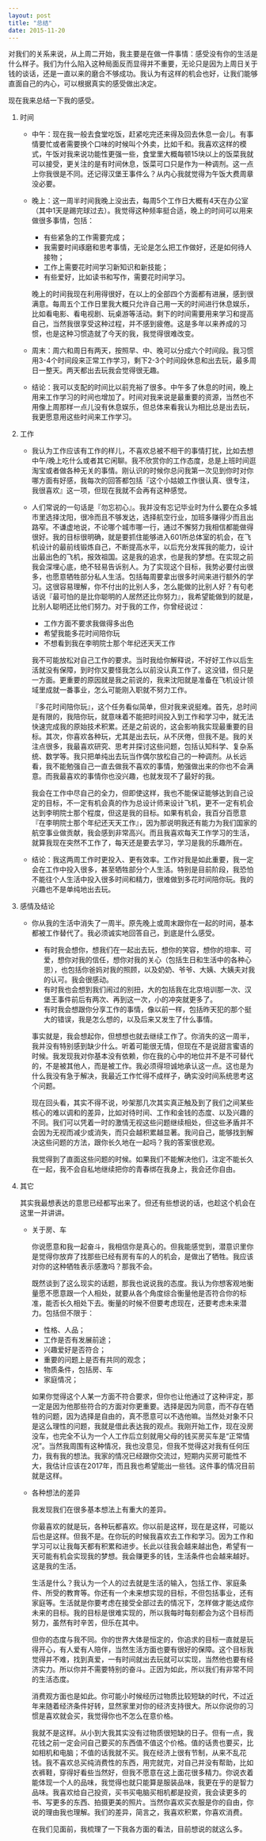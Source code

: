 ```yaml
---
layout: post
title: "总结"
date: 2015-11-20
---
```


对我们的关系来说，从上周二开始，我主要是在做一件事情：感受没有你的生活是什么样子。我们为什么陷入这种局面反而显得并不重要，无论只是因为上周日关于钱的谈话，还是一直以来的磨合不够成功。我认为有这样的机会也好，让我们能够直面自己的内心，可以根据真实的感受做出决定。

现在我来总结一下我的感受。  

1. 时间
	* 中午：现在我一般去食堂吃饭，赶紧吃完还来得及回去休息一会儿。有事情要忙或者需要换个口味的时候叫个外卖，比如千和。我喜欢这样的模式，午饭对我来说功能性更强一些，食堂里大概每顿15块以上的饭菜我就可以接受，更关注的是有时间休息，饭菜可口只是作为一种调剂。这一点上你我很是不同。还记得汉堡王事件么？从内心我就觉得为午饭大费周章没必要。
	
	* 晚上：这一周半时间我晚上没出去，每周5个工作日大概有4天在办公室（其中1天是踢完球过去）。我觉得这种频率挺合适，晚上的时间可以用来做很多事情，包括：
		* 有些紧急的工作需要完成；
		* 我需要时间琢磨和思考事情，无论是怎么把工作做好，还是如何待人接物；
		* 工作上需要花时间学习新知识和新技能；
		* 有些爱好，比如读书和写作，需要花时间学习。
		  
		晚上的时间我现在利用得很好，在以上的全部四个方面都有进展，感到很满意。每周五个工作日里我大概只允许自己用一天的时间进行休息娱乐，比如看电影、看电视剧、玩桌游等活动。剩下的时间需要用来学习和提高自己，当然我很享受这种过程，并不感到疲倦。这是多年以来养成的习惯，也是这种习惯造就了今天的我，我觉得很难改变。
		
	* 周末：周六和周日有两天，按照早、中、晚可以分成六个时间段。我习惯用3-4个时间段来正常工作学习，剩下2-3个时间段休息和出去玩，最多周日一整天。两天都出去玩我会觉得很无趣。

	* 结论：我可以支配的时间比以前充裕了很多。中午多了休息的时间，晚上用来工作学习的时间也增加了。时间对我来说是最重要的资源，当然也不用像上周那样一点儿没有休息娱乐，但总体来看我认为相比总是出去玩，我更愿意用这些时间来工作学习。

2. 工作
	* 我认为工作应该有工作的样儿，不喜欢总被不相干的事情打扰，比如去想中午/晚上吃什么或者其它闲聊。我不欣赏你的工作态度，总是上班时间逛淘宝或者做各种无关的事情。刚认识的时候你总问我第一次见到你时对你哪方面有好感，我每次的回答都包括『这个小姑娘工作很认真、很专注，我很喜欢』这一项，但现在我就不会再有这种感觉。

	* 人们常说的一句话是『勿忘初心』。我并没有忘记毕业时为什么要在众多城市里选择沈阳，很冷而且不够发达，选择航空行业，加班多赚得少而且出路窄。不谦虚地说，不论哪个城市哪一行，通过不懈努力我相信都能做得很好。我的目标很明确，就是要抓住能够进入601所总体室的机会，在飞机设计的最前线锻炼自己，不断提高水平，以后充分发挥我的能力，设计出最出色的飞机，报效祖国。这是我的追求，也是我的梦想。在实现之前我会深埋心底，绝不轻易告诉别人。为了实现这个目标，我势必要付出很多，也愿意牺牲部分私人生活。包括每周要拿出很多时间来进行额外的学习。这很容易理解，你不付出的比别人多，怎么能做的比别人好？有句老话说『最可怕的是比你聪明的人居然还比你努力』，我希望能做到的就是，比别人聪明还比他们努力。对于我的工作，你曾经说过：
		*	工作方面不要求我做得多出色
		* 希望我能多花时间陪你玩
		* 不想看到我在李明院士那个年纪还天天工作
		
		
		我不可能放松对自己工作的要求。当时我给你解释说，不好好工作以后生活就没有保障，到时你又要怪我怎么以前没认真工作了。这没错，但只是一方面。更重要的原因就是我之前说的，我来沈阳就是准备在飞机设计领域里成就一番事业，怎么可能刚入职就不努力工作。
		
		『多花时间陪你玩』，这个任务看似简单，但对我来说挺难。首先，总时间是有限的，我陪你玩，就意味着不能把时间投入到工作和学习中，就无法快速完成我的原始技术积累。还是之前说的，这会影响我实现最重要的目标。其次，你喜欢各种玩，尤其是出去玩，从不厌倦，但我不是。我的关注点很多，我最喜欢研究、思考并探讨这些问题，包括认知科学、复杂系统、数学等。我只把单纯出去玩当作偶尔放松自己的一种调剂。从长远看，我不能勉强自己一直去做我不喜欢的事情，勉强做出来的你也不会满意。而我最喜欢的事情你也没兴趣，也就发现不了最好的我。
		
		我会在工作中尽自己的全力，但即使这样，我也不能保证能够达到自己设定的目标，不一定有机会真的作为总设计师来设计飞机，更不一定有机会达到李明院士那个程度，但这是我的目标。如果有机会，我百分百愿意『在李明院士那个年纪还天天工作』，因为那说明我还有能力为我们国家的航空事业做贡献，我会感到非常高兴。而且我喜欢每天工作学习的生活，就算我现在突然不工作了，每天还是要去学习，学习是我的乐趣所在。
		
	* 结论：我这两周工作时更投入、更有效率。工作对我是如此重要，我一定会在工作中投入很多，甚至牺牲部分个人生活。特别是目前阶段，我恐怕不能往个人生活中投入很多时间和精力，很难做到多花时间陪你玩。我的兴趣也不是单纯地出去玩。

4. 感情及结论
	* 你从我的生活中消失了一周半。原先晚上或周末跟你在一起的时间，基本都被工作替代了。我必须诚实地回答自己，到底是什么感受。  
		* 有时我会想你，想我们在一起出去玩，想你的笑容，想你的坦率、可爱，想你对我的信任，想你对我的关心（包括生日和生活中的各种心思），也包括你爸妈对我的照顾，以及奶奶、爷爷、大姨、大姨夫对我的认可。我会很感动。
		* 有时我也会想到我们闹过的别扭，大的包括我在北京培训那一次、汉堡王事件前后有两次、再到这一次，小的冲突就更多了。
		* 有时我会想跟你分享工作的事情，像以前一样，包括昨天犯的那个挺大的错误，我是怎么想的，以及后来又发生了什么事情。
		
		事实就是，我会想起你，但想想也就去继续工作了。你消失的这一周半，我并没有特别感到缺少什么。听着可能很无情，但现在不是说甜言蜜语的时候。我发现我对你基本没有依赖，你在我的心中的地位并不是不可替代的，不是被其他人，而是被工作。我必须得坦诚地承认这一点。这也是为什么我没有急于解决，我最近工作忙得不成样子，确实没时间系统思考这个问题。
		
		现在回头看，其实不得不说，吵架那几次其实真正触及到了我们之间某些核心的难以调和的差异，比如对待时间、工作和金钱的态度、以及兴趣的不同。我们可以凭着一时的激情无视这些问题继续相处，但这些矛盾并不会因为无视而减少或消失，而只会越积累越显著。我问自己，能够找到解决这些问题的方法，跟你长久地在一起吗？我的答案很悲观。  
		
		我觉得到了直面这些问题的时候。如果我们不能解决他们，注定不能长久在一起，我不会自私地继续把你的青春绑在我身上，我会还你自由。

	
4. 其它  

	其实我最想表达的意思已经都写出来了。但还有些想说的话，也趁这个机会在这里一并讲讲。

	* 关于房、车
	  
		你说愿意和我一起奋斗，我相信你是真心的。但我能感觉到，潜意识里你是觉得你放弃了找那些已经有房有车的人的机会，是做出了牺牲。我应该对你的这种牺牲表示感激吗？那我不会。  
		
		既然谈到了这么现实的话题，那我也说说我的态度。我认为你想客观地衡量愿不愿意跟一个人相处，就要从各个角度综合衡量他是否符合你的标准，能否长久相处下去。衡量的时候不但要考虑现在，还要考虑未来潜力。包括但不限于：
		* 性格、人品；
		* 工作是否有发展前途；
		* 兴趣爱好是否符合；
		* 重要的问题上是否有共同的观念；
		* 物质条件，包括房、车
		* 家庭情况；

		如果你觉得这个人某一方面不符合要求，但你也让他通过了这种评定，那一定是因为他那些符合的方面对你更重要。选择是因为同意，而不存在牺牲的问题，因为选择是自由的，真不愿意可以不选他嘛。当然处对象不只是这么理性的问题，我就是借此表达我的观点。我刚开始工作，现在没房没车，也完全不认为一个人工作后立刻就用父母的钱买房买车是“正常情况”。当然我周围有这种情况，我也没意见，但我不觉得这对我有任何压力，我有我的想法。我家的情况已经跟你交流过，短期内买房可能性不大，我估计应该在2017年，而且我也希望能出一些钱。这件事的情况目前就是这样。
		
	* 各种想法的差异

		我发现我们在很多基本想法上有重大的差异。
		
		你最喜欢的就是玩，各种玩都喜欢。你以前是这样，现在是这样，可能以后也是这样。但我不是。在你玩的时候我喜欢去工作和学习。因为工作和学习可以让我每天都有积累和进步。长此以往我会越来越出色，希望有一天可能有机会实现我的梦想。我会赚更多的钱，生活条件也会越来越好。这是我的生活。
		
		生活是什么？我认为一个人的过去就是生活的输入，包括工作、家庭条件、所受的教育等。你还有一个未来想实现的目标，不但包括事业，还有家庭等。生活就是你要考虑在接受全部过去的情况下，怎样做才能达成你未来的目标。我的目标是很难实现的，所以我每时每刻都会为这个目标而努力，虽然有时辛苦，但乐在其中。
		
		但你的态度与我不同。你的世界大体是恒定的，你追求的目标一直就是玩得开心，有人爱有人陪伴，当然生活方面也要有很好的保障。这个目标我觉得并不难，找到真爱，一有时间就出去玩就可以实现，当然他也要有经济实力。所以你并不需要特别的奋斗。正因为如此，所以我们有非常不同的生活态度。
		
		消费观方面也是如此。你可能小时候经历过物质比较短缺的时代，不过近年来随着经济条件好转，显然家里对你的经济支持很大。所以你说你的习惯是喜欢就会买，我觉得你也不怎么在意价格。  
		
		我就不是这样。从小到大我其实没有过物质很短缺的日子。但有一点，我花钱之前一定会问自己要买的东西值不值这个价格。值的话贵也要买，比如相机和电脑；不值的话我就不买。我在经济上很有节制，从来不乱花钱。我不喜欢总买纯消费性的东西，用完就完，对自己并没有帮助，比如衣裤鞋，穿得好看些当然好，但我不愿意在这上面花很多精力。你说衣着能体现一个人的品味，我觉得也就只能算是服装品味，我更在乎的是智力品味。我喜欢给自己投资，买书买电脑买相机都是投资，我会读更多的书、写更多的东西、拍摄更美的照片。当然你喜欢买衣服是你的自由，你说的理由我也理解。我们的差异，简言之，我喜欢积累，你喜欢消费。
		
		在我们见面前，我梳理了一下我各方面的看法，目前想说的就这么多。
		
	
		
				
	

	
	
	
	
	
	

